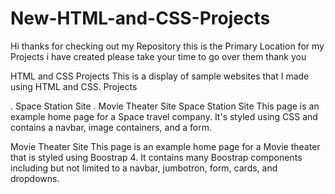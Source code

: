 # New-HTML-and-CSS-Projects
Hi thanks for checking out my Repository 
this is the Primary Location for my Projects i have created
please take your time to go over them 
thank you 

HTML and CSS Projects
This is a display of sample websites that I made using HTML and CSS.
Projects

. Space Station Site
. Movie Theater Site
Space Station Site
This page is an example home page for a Space travel company. It's styled using CSS and contains
a navbar, image containers, and a form.

Movie Theater Site
This page is an example home page for a Movie theater that is styled using Boostrap 4. It
contains many Boostrap components including but not limited to a navbar, jumbotron, form,
cards, and dropdowns.
